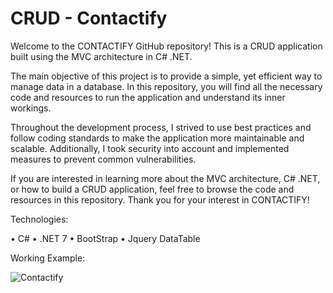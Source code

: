 # CRUD - Contactify

Welcome to the CONTACTIFY GitHub repository! This is a CRUD application built using the MVC architecture in C# .NET.

The main objective of this project is to provide a simple, yet efficient way to manage data in a database. In this repository, you will find all the necessary code and resources to run the application and understand its inner workings.

Throughout the development process, I strived to use best practices and follow coding standards to make the application more maintainable and scalable. Additionally, I took security into account and implemented measures to prevent common vulnerabilities.

If you are interested in learning more about the MVC architecture, C# .NET, or how to build a CRUD application, feel free to browse the code and resources in this repository. Thank you for your interest in CONTACTIFY!


Technologies:

• C#
• .NET 7
• BootStrap
• Jquery DataTable

Working Example:

![Contactify](https://user-images.githubusercontent.com/100042388/230700867-3f7e17f0-a641-4bd7-944a-32336dcdc2b0.gif)
